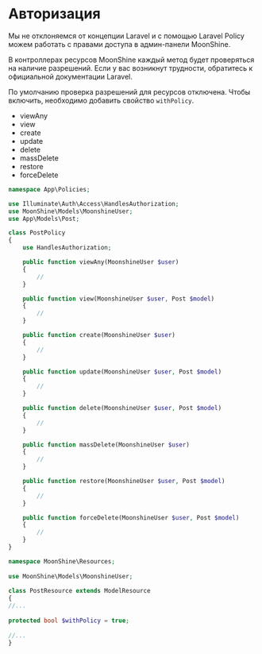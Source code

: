 # Авторизация

Мы не отклоняемся от концепции Laravel и с помощью Laravel Policy можем работать с правами доступа в админ-панели MoonShine.

В контроллерах ресурсов MoonShine каждый метод будет проверяться на наличие разрешений. Если у вас возникнут трудности, обратитесь к официальной документации Laravel.

По умолчанию проверка разрешений для ресурсов отключена. Чтобы включить, необходимо добавить свойство `withPolicy`.

- viewAny
- view
- create
- update
- delete
- massDelete
- restore
- forceDelete

```php
namespace App\Policies;

use Illuminate\Auth\Access\HandlesAuthorization;
use MoonShine\Models\MoonshineUser;
use App\Models\Post;

class PostPolicy
{
    use HandlesAuthorization;

    public function viewAny(MoonshineUser $user)
    {
        //
    }

    public function view(MoonshineUser $user, Post $model)
    {
        //
    }

    public function create(MoonshineUser $user)
    {
        //
    }

    public function update(MoonshineUser $user, Post $model)
    {
        //
    }

    public function delete(MoonshineUser $user, Post $model)
    {
        //
    }

    public function massDelete(MoonshineUser $user)
    {
        //
    }

    public function restore(MoonshineUser $user, Post $model)
    {
        //
    }

    public function forceDelete(MoonshineUser $user, Post $model)
    {
        //
    }
}
```

```php
namespace MoonShine\Resources;
 
use MoonShine\Models\MoonshineUser;
 
class PostResource extends ModelResource
{
//...
 
protected bool $withPolicy = true; 
 
//...
}

```
